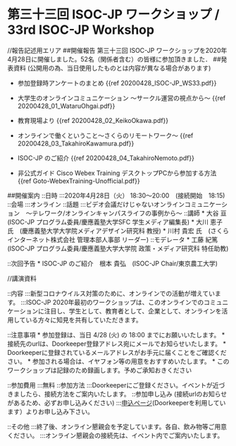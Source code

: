 # 第三十三回 ISOC-JP ワークショップ / 33rd ISOC-JP Workshop


//報告記述用エリア
##開催報告
第三十三回 ISOC-JP ワークショップを2020年4月28日に開催しました。52名（関係者含む）の皆様に参加頂きました．
##発表資料 (公開用の為、当日使用したものとは内容が異なる場合があります)
*  参加登録時アンケートのまとめ {{ref 20200428_ISOC-JP_WS33.pdf}}
*  大学生のオンラインコミュニケーション &#12316;サークル運営の視点から&#12316; {{ref 20200428_01_WataruOhgai.pdf}}
*  教育現場より {{ref 20200428_02_KeikoOkawa.pdf}}
*  オンラインで働くということ&#12316;さくらのリモートワーク&#12316; {{ref 20200428_03_TakahiroKawamura.pdf}}
*  ISOC-JP のご紹介 {{ref 20200428_04_TakahiroNemoto.pdf}}

*  非公式ガイド Cisco Webex Training デスクトップPCから参加する方法 {{ref Goto-WebexTraining-Unofficial.pdf}}



##開催案内
::日時
:::2020年4月28日（火） 18:30〜20:00　(接続開始　18:15)
::会場
:::オンライン
::話題
:::ビデオ会議だけじゃないオンラインコミュニケーション　&#12316;テレワーク/オンラインキャンパスライフの事例から&#12316;
::講師
       * 大谷 亘　(ISOC-JP プログラム委員/慶應義塾大学SFC 学生メディア編集長)
       * 大川 恵子 氏　(慶應義塾大学大学院メディアデザイン研究科 教授)
       * 川村 貴宏 氏　(さくらインターネット株式会社 管理本部人事部 リーダー)
::モデレータ
       * 工藤 紀篤 (ISOC-JP プログラム委員/慶應義塾大学大学院 政策・メディア研究科 特任助教)

::次回予告
       * ISOC-JP のご紹介　根本 貴弘　(ISOC-JP Chair/東京農工大学)

//講演資料


::内容
:::新型コロナウイルス対策のために、オンラインでの活動が増えています。
:::ISOC-JP 2020年最初のワークショップは、このオンラインでのコミュニケーションに注目し、学生として、教育者として、企業として、オンラインを活用している方々に知見を共有していただきます。


::注意事項
       * 参加登録は、当日 4/28 (火) の 18:00 までにお願いいたします。
       * 接続先のurlは、Doorkeeper登録アドレス宛にメールでお知らせいたします。
           * Doorkeeperに登録されているメールアドレスがお手元に届くことをご確認ください。
       * 参加される場合は、イヤフォン等の用意をおすすめいたします。
       * このワークショップは記録のため録画します。予めご承知おきください

::参加費用
:::無料
::参加方法
:::Doorkeeperにご登録ください。イベントが近づきましたら、接続方法をご案内いたします。
::参加申し込み (接続urlのお知らせがあるため、必ずお申し込みください)
:::[申込ページ](https://isocjp.doorkeeper.jp/events/105961)(Doorkeeperを利用しています）よりお申し込み下さい。

::その他
:::終了後、オンライン懇親会を予定しています。各自、飲み物等ご用意ください。
:::オンライン懇親会の接続先は、イベント内でご案内いたします。

